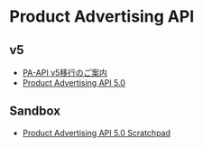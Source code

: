 # Product Advertising API

## v5
- [PA-API v5移行のご案内](https://affiliate.amazon.co.jp/help/node/topic/GZBFW3F79Y7FADBL)
- [Product Advertising API 5.0](https://webservices.amazon.com/paapi5/documentation/)

## Sandbox
- [Product Advertising API 5.0 Scratchpad](https://webservices.amazon.co.jp/paapi5/scratchpad/index.html)
